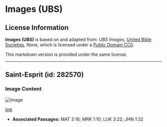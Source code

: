 # Images (UBS)

## License Information

**Images (UBS)** is based on and adapted from: _UBS Images_, [United Bible Societies](https://unitedbiblesocieties.org/), None, which is licensed under a [Public Domain CC0](https://creativecommons.org/public-domain/cc0/).

This markdown version is provided under the same license.



--------------------------------

## Saint-Esprit (id: 282570)

### Image Content

![Image](https://cdn.aquifer.bible/aquifer-content/resources/Media/WEB-0298_holy_spirit.jpg)

[link](https://cdn.aquifer.bible/aquifer-content/resources/Media/WEB-0298_holy_spirit.jpg)

* **Associated Passages:** MAT 3:16; MRK 1:10; LUK 3:22; JHN 1:32


